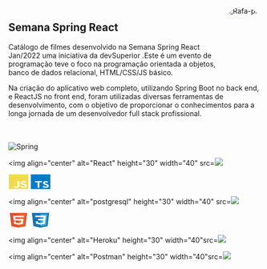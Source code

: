 <div>
 <img align="right" alt="Rafa-pic" height="150" style="border-radius:50px;" src="https://c.tenor.com/TWwip6b2x0kAAAAM/robot-wave-waving.gif">
 </div>

## Semana Spring React
Catálogo de filmes desenvolvido na Semana Spring React Jan/2022 uma iniciativa da  devSuperior .Este é um evento de  programação teve o foco na programação  orientada a objetos, banco de dados relacional, HTML/CSS/JS básico.

Na criação do aplicativo web completo, utilizando Spring Boot no back end, e ReactJS no front end, foram utilizadas diversas ferramentas de desenvolvimento, com o objetivo de  proporcionar o  conhecimentos para a longa jornada de um desenvolvedor full stack profissional.

<div>
 <br>

   

<div style="display: inline_block"><br>
  <img align="center" alt="Spring" height="30" width="40" src=<img src="https://cdn.jsdelivr.net/gh/devicons/devicon/icons/spring/spring-original-wordmark.svg" />

  <img align="center" alt="React" height="30" width="40" src=<img src="https://cdn.jsdelivr.net/gh/devicons/devicon/icons/react/react-original-wordmark.svg" />

  <img align="center" alt="Js" height="30" width="40" src="https://raw.githubusercontent.com/devicons/devicon/master/icons/javascript/javascript-plain.svg"/>

  <img align="center" alt="Ts" height="30" width="40" src="https://raw.githubusercontent.com/devicons/devicon/master/icons/typescript/typescript-plain.svg"/>

  <img align="center" alt="postgresql" height="30" width="40" src=<img src="https://cdn.jsdelivr.net/gh/devicons/devicon/icons/postgresql/postgresql-original-wordmark.svg" /> 

  <img align="center" alt="HTML" height="30" width="40" src="https://raw.githubusercontent.com/devicons/devicon/master/icons/html5/html5-original.svg"/>
  
  <img align="center" alt="CSS" height="30" width="40" src="https://raw.githubusercontent.com/devicons/devicon/master/icons/css3/css3-original.svg"/>
  
  
  <img align="center" alt="Heroku" height="30" width="40"src=<img src="https://cdn.jsdelivr.net/gh/devicons/devicon/icons/heroku/heroku-original-wordmark.svg" />

  <img align="center" alt="Postman" height="30" width="40"src=<img src="https://www.vectorlogo.zone/logos/getpostman/getpostman-icon.svg" />

  
</div>

